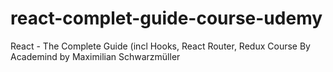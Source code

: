 # react-complet-guide-course-udemy
React - The Complete Guide (incl Hooks, React Router, Redux Course By  Academind by Maximilian Schwarzmüller 
